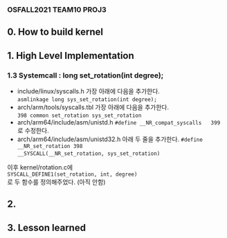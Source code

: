 ### OSFALL2021 TEAM10 PROJ3


## 0. How to build kernel

## 1. High Level Implementation
### 1.3 Systemcall : long set_rotation(int degree);
* include/linux/syscalls.h
    가장 아래에 다음을 추가한다.  
    `asmlinkage long sys_set_rotation(int degree);`  
* arch/arm/tools/syscalls.tbl
    가장 아래에 다음을 추가한다.  
    `398 common set_rotation sys_set_rotation`  
* arch/arm64/include/asm/unistd.h
    `#define __NR_compat_syscalls   399`  
    로 수정한다.  
* arch/arm64/include/asm/unistd32.h
    아래 두 줄을 추가한다.
    `#define __NR_set_rotation 398`  
    `__SYSCALL(__NR_set_rotation, sys_set_rotation)`  

이후 kernel/rotation.c에  
`SYSCALL_DEFINE1(set_rotation, int, degree)`  
로 두 함수를 정의해주었다. (아직 안함)

## 2.

## 3. Lesson learned
